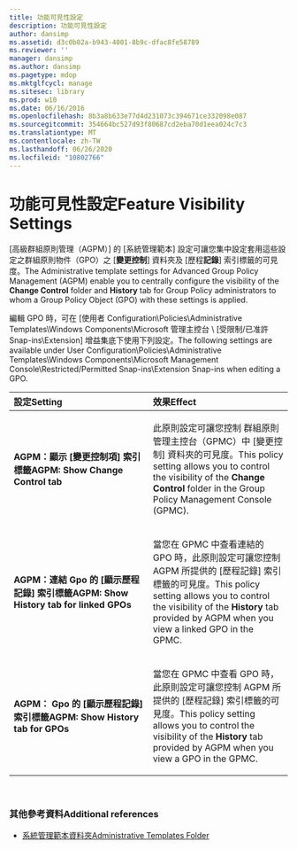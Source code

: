 ```yaml
---
title: 功能可見性設定
description: 功能可見性設定
author: dansimp
ms.assetid: d3c0b02a-b943-4001-8b9c-dfac8fe58789
ms.reviewer: ''
manager: dansimp
ms.author: dansimp
ms.pagetype: mdop
ms.mktglfcycl: manage
ms.sitesec: library
ms.prod: w10
ms.date: 06/16/2016
ms.openlocfilehash: 8b3a8b633e77d4d231073c394671ce332098e087
ms.sourcegitcommit: 354664bc527d93f80687cd2eba70d1eea024c7c3
ms.translationtype: MT
ms.contentlocale: zh-TW
ms.lasthandoff: 06/26/2020
ms.locfileid: "10802766"
---
```

# <span data-ttu-id="c50ca-103">功能可見性設定</span><span class="sxs-lookup"><span data-stu-id="c50ca-103">Feature Visibility Settings</span></span>


<span data-ttu-id="c50ca-104">[高級群組原則管理（AGPM）] 的 [系統管理範本] 設定可讓您集中設定套用這些設定之群組原則物件（GPO）之 [**變更控制**] 資料夾及 [歷程**記錄**] 索引標籤的可見度。</span><span class="sxs-lookup"><span data-stu-id="c50ca-104">The Administrative template settings for Advanced Group Policy Management (AGPM) enable you to centrally configure the visibility of the **Change Control** folder and **History** tab for Group Policy administrators to whom a Group Policy Object (GPO) with these settings is applied.</span></span>

<span data-ttu-id="c50ca-105">編輯 GPO 時，可在 [使用者 Configuration\\Policies\\Administrative Templates\\Windows Components\\Microsoft 管理主控台 \ [受限制/已准許 Snap-ins\\Extension] 增益集底下使用下列設定。</span><span class="sxs-lookup"><span data-stu-id="c50ca-105">The following settings are available under User Configuration\\Policies\\Administrative Templates\\Windows Components\\Microsoft Management Console\\Restricted/Permitted Snap-ins\\Extension Snap-ins when editing a GPO.</span></span>

<table>
<colgroup>
<col width="50%" />
<col width="50%" />
</colgroup>
<thead>
<tr class="header">
<th align="left"><span data-ttu-id="c50ca-106">設定</span><span class="sxs-lookup"><span data-stu-id="c50ca-106">Setting</span></span></th>
<th align="left"><span data-ttu-id="c50ca-107">效果</span><span class="sxs-lookup"><span data-stu-id="c50ca-107">Effect</span></span></th>
</tr>
</thead>
<tbody>
<tr class="odd">
<td align="left"><p><strong><span data-ttu-id="c50ca-108">AGPM：顯示 [變更控制項] 索引標籤</span><span class="sxs-lookup"><span data-stu-id="c50ca-108">AGPM: Show Change Control tab</span></span></strong></p></td>
<td align="left"><p><span data-ttu-id="c50ca-109">此原則設定可讓您控制 <strong> </strong> 群組原則管理主控台（GPMC）中 [變更控制] 資料夾的可見度。</span><span class="sxs-lookup"><span data-stu-id="c50ca-109">This policy setting allows you to control the visibility of the <strong>Change Control</strong> folder in the Group Policy Management Console (GPMC).</span></span></p></td>
</tr>
<tr class="even">
<td align="left"><p><strong><span data-ttu-id="c50ca-110">AGPM：連結 Gpo 的 [顯示歷程記錄] 索引標籤</span><span class="sxs-lookup"><span data-stu-id="c50ca-110">AGPM: Show History tab for linked GPOs</span></span></strong></p></td>
<td align="left"><p><span data-ttu-id="c50ca-111"><strong> </strong> 當您在 GPMC 中查看連結的 GPO 時，此原則設定可讓您控制 AGPM 所提供的 [歷程記錄] 索引標籤的可見度。</span><span class="sxs-lookup"><span data-stu-id="c50ca-111">This policy setting allows you to control the visibility of the <strong>History</strong> tab provided by AGPM when you view a linked GPO in the GPMC.</span></span></p></td>
</tr>
<tr class="odd">
<td align="left"><p><strong><span data-ttu-id="c50ca-112">AGPM： Gpo 的 [顯示歷程記錄] 索引標籤</span><span class="sxs-lookup"><span data-stu-id="c50ca-112">AGPM: Show History tab for GPOs</span></span></strong></p></td>
<td align="left"><p><span data-ttu-id="c50ca-113"><strong> </strong> 當您在 GPMC 中查看 GPO 時，此原則設定可讓您控制 AGPM 所提供的 [歷程記錄] 索引標籤的可見度。</span><span class="sxs-lookup"><span data-stu-id="c50ca-113">This policy setting allows you to control the visibility of the <strong>History</strong> tab provided by AGPM when you view a GPO in the GPMC.</span></span></p></td>
</tr>
</tbody>
</table>

 

### <span data-ttu-id="c50ca-114">其他參考資料</span><span class="sxs-lookup"><span data-stu-id="c50ca-114">Additional references</span></span>

-   [<span data-ttu-id="c50ca-115">系統管理範本資料夾</span><span class="sxs-lookup"><span data-stu-id="c50ca-115">Administrative Templates Folder</span></span>](administrative-templates-folder-agpm40.md)

 

 





